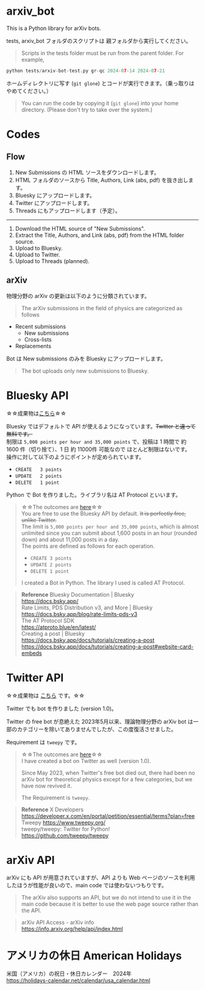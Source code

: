 # arxiv_bot

This is a Python library for arXiv bots.

tests, arxiv_bot フォルダのスクリプトは 親フォルダから実行してください。  
> Scripts in the tests folder must be run from the parent folder. For example, 
```python
python tests/arxiv-bot-test.py gr-qc 2024-07-14 2024-07-21
```

ホームディレクトリに写す (`git glone`) とコードが実行できます。（乗っ取りはやめてください。）

> You can run the code by copying it (`git glone`) into your home directory. (Please don't try to take over the system.)

# Codes

## Flow

1. New Submissions の HTML ソースをダウンロードします。
2. HTML フォルダのソースから Title, Authors, Link (abs, pdf) を抜き出します。
3. Bluesky にアップロードします。
4. Twitter にアップロードします。
5. Threads にもアップロードします（予定）。

---

1. Download the HTML source of "New Submissions". 
2. Extract the Title, Authors, and Link (abs, pdf) from the HTML folder source. 
3. Upload to Bluesky. 
4. Upload to Twitter. 
5. Upload to Threads (planned).

## arXiv

物理分野の arXiv の更新は以下のように分類されています。

> The arXiv submissions in the field of physics are categorized as follows

* Recent submissions
    * New submissions
    * Cross-lists
* Replacements

Bot は New submissions のみを Bluesky にアップロードします。  
> The bot uploads only new submissions to Bluesky.

# Bluesky API

☆☆成果物は[こちら](https://bsky.app/profile/krypf.bsky.social/lists/3kzls5tw2uw2t)☆☆

Bluesky ではデフォルトで API が使えるようになっています。~~Twitter と違って無料です。~~  
制限は `5,000 points per hour and 35,000 points` で、投稿は 1 時間で 約 1600 件（切り捨て）、1 日 約 11000件 可能なので ほとんど制限はないです。  
操作に対して以下のようにポイントが定められています。

* `CREATE	3 points`
* `UPDATE	2 points`
* `DELETE	1 point`

Python で Bot を作りました。ライブラリ名は AT Protocol といいます。

> ☆☆The outcomes are [here](https://bsky.app/profile/krypf.bsky.social/lists/3kzls5tw2uw2t)☆☆  
> You are free to use the Bluesky API by default. ~~It is perfectly free, unlike Twitter.~~  
> The limit is `5,000 points per hour and 35,000 points`, which is almost unlimited since you can submit about 1,600 posts in an hour (rounded down) and about 11,000 posts in a day.  
> The points are defined as follows for each operation.
> 
> * `CREATE	3 points`
> * `UPDATE	2 points`
> * `DELETE	1 point`
> 
> I created a Bot in Python. The library I used is called AT Protocol.


> **Reference**
> Bluesky Documentation | Bluesky   
> https://docs.bsky.app/  
> Rate Limits, PDS Distribution v3, and More | Bluesky  
> https://docs.bsky.app/blog/rate-limits-pds-v3  
> The AT Protocol SDK   
> https://atproto.blue/en/latest/  
> Creating a post | Bluesky  
> https://docs.bsky.app/docs/tutorials/creating-a-post  
> https://docs.bsky.app/docs/tutorials/creating-a-post#website-card-embeds


# Twitter API

☆☆成果物は [こちら](https://x.com/i/lists/1828539335723163734) です。☆☆

Twitter でも bot を作りました (version 1.0)。

Twitter の free bot が息絶えた 2023年5月以来、理論物理分野の arXiv bot は一部のカテゴリーを除いてありませんでしたが、この度復活させました。

Requirement は `tweepy` です。


> ☆☆The outcomes are [here](https://x.com/i/lists/1828539335723163734)☆☆  
> I have created a bot on Twitter as well (version 1.0).
> 
> Since May 2023, when Twitter's free bot died out, there had been no arXiv bot for theoretical physics except for a few categories, but we have now revived it.
> 
> The Requirement is `tweepy`.


> **Reference**
> X Developers  
> https://developer.x.com/en/portal/petition/essential/terms?plan=free  
> Tweepy https://www.tweepy.org/  
> tweepy/tweepy: Twitter for Python!  
> https://github.com/tweepy/tweepy 


# arXiv API

arXiv にも API が用意されていますが、API よりも Web ページのソースを利用したほうが性能が良いので、main code では使わないつもりです。

> The arXiv also supports an API, but we do not intend to use it in the main code because it is better to use the web page source rather than the API.


> arXiv API Access - arXiv info  
> https://info.arxiv.org/help/api/index.html 

# アメリカの休日 American Holidays

米国（アメリカ）の祝日・休日カレンダー 2024年  
https://holidays-calendar.net/calendar/usa_calendar.html 
